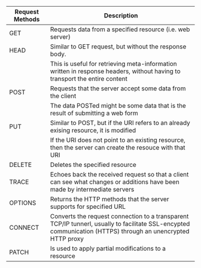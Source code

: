 | Request Methods | Description                                                                                                                                                 |
| --------------- | ----------------------------------------------------------------------------------------------------------------------------------------------------------- |
| GET             | Requests data from a specified resource (i.e. web server)                                                                                                   |
| HEAD            | Similar to GET request, but without the response body.                                                                                                      |
|                 | This is useful for retrieving meta-information written in response headers, without having to transport the entire content                                  |
| POST            | Requests that the server accept some data from the client                                                                                                   |
|                 | The data POSTed might be some data that is the result of submitting a web form                                                                              |
| PUT             | Similar to POST, but if the URI refers to an already exising resource, it is modified                                                                       |
|                 | If the URI does not point to an existing resource, then the server can create the resouce with that URI                                                     |
| DELETE          | Deletes the specified resource                                                                                                                              |
| TRACE           | Echoes back the received request so that a client can see what changes or additions have been made by intermediate servers                                  |
| OPTIONS         | Returns the HTTP methods that the server supports for specified URL                                                                                         |
| CONNECT         | Converts the request connection to a transparent TCP/IP tunnerl, usually to facilitate SSL-encypted communication (HTTPS) through an unencrypted HTTP proxy |
| PATCH           | Is used to apply partial modifications to a resource                                                                                                        |